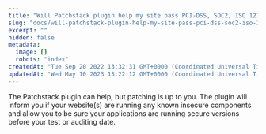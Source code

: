 ```yaml
---
title: "Will Patchstack plugin help my site pass PCI-DSS, SOC2, ISO 127001 or other security checks?"
slug: "docs/will-patchstack-plugin-help-my-site-pass-pci-dss-soc2-iso-127001-or-other-security-checks"
excerpt: ""
hidden: false
metadata: 
  image: []
  robots: "index"
createdAt: "Tue Sep 20 2022 13:32:31 GMT+0000 (Coordinated Universal Time)"
updatedAt: "Wed May 10 2023 13:22:12 GMT+0000 (Coordinated Universal Time)"
---
```

The Patchstack plugin can help, but patching is up to you. The plugin will inform you if your website(s) are running any known insecure components and allow you to be sure your applications are running secure versions before your test or auditing date.
